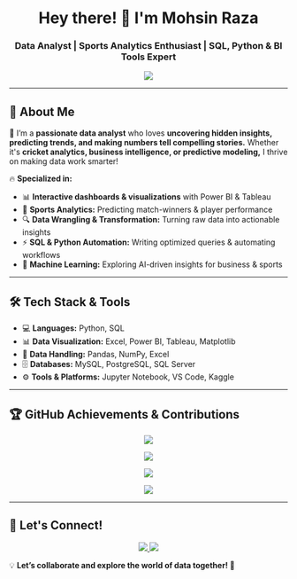 <h1 align="center"> Hey there! 👋 I'm Mohsin Raza </h1>
<h3 align="center"> Data Analyst | Sports Analytics Enthusiast | SQL, Python & BI Tools Expert </h3>

<p align="center">
  <img src="https://readme-typing-svg.herokuapp.com?color=F7B801&size=22&center=true&vCenter=true&width=600&lines=Turning+Raw+Data+into+Winning+Insights!;Sports+Analytics+%7C+SQL+%7C+Python+%7C+BI;Data+Driven+Decision+Making!;Always+Learning+%7C+Always+Evolving!" />
</p>

---

## 🚀 About Me  
🎯 I’m a **passionate data analyst** who loves **uncovering hidden insights, predicting trends, and making numbers tell compelling stories.** Whether it's **cricket analytics, business intelligence, or predictive modeling,** I thrive on making data work smarter!  

🔥 **Specialized in:**  
- 📊 **Interactive dashboards & visualizations** with Power BI & Tableau  
- 🏏 **Sports Analytics:** Predicting match-winners & player performance  
- 🔍 **Data Wrangling & Transformation:** Turning raw data into actionable insights  
- ⚡ **SQL & Python Automation:** Writing optimized queries & automating workflows  
- 🤖 **Machine Learning:** Exploring AI-driven insights for business & sports  

---

## 🛠 Tech Stack & Tools  
- 💻 **Languages:** Python, SQL  
- 📊 **Data Visualization:** Excel, Power BI, Tableau, Matplotlib  
- 📂 **Data Handling:** Pandas, NumPy, Excel  
- 🗄️ **Databases:** MySQL, PostgreSQL, SQL Server  
- ⚙️ **Tools & Platforms:** Jupyter Notebook, VS Code, Kaggle  

---

## 🏆 GitHub Achievements & Contributions  

<p align="center">
  <img src="https://github-profile-trophy.vercel.app/?username=MohsinR11&theme=radical&no-frame=false&no-bg=false&margin-w=5" />
</p>

<p align="center">
  <img src="https://github-readme-streak-stats.herokuapp.com/?user=MohsinR11&theme=dark&hide_border=false" />
</p>

<p align="center">
  <img src="https://github-readme-stats.vercel.app/api?username=MohsinR11&show_icons=true&theme=radical" />
</p>

<p align="center">
  <img src="https://github-readme-activity-graph.vercel.app/graph?username=MohsinR11&theme=react-dark" />
</p>

---


## 📣 Let's Connect!  
<p align="center">
  <a href="https://www.linkedin.com/in/mohsin--raza/" target="_blank">
    <img src="https://img.shields.io/badge/LinkedIn-0077B5?style=for-the-badge&logo=linkedin&logoColor=white" />
  </a>
  <a href="mailto:mohsinansari1799@gmail.com.com">
    <img src="https://img.shields.io/badge/Email-D14836?style=for-the-badge&logo=gmail&logoColor=white" />
  </a>
</p>

💡 **Let’s collaborate and explore the world of data together! 🚀**  

